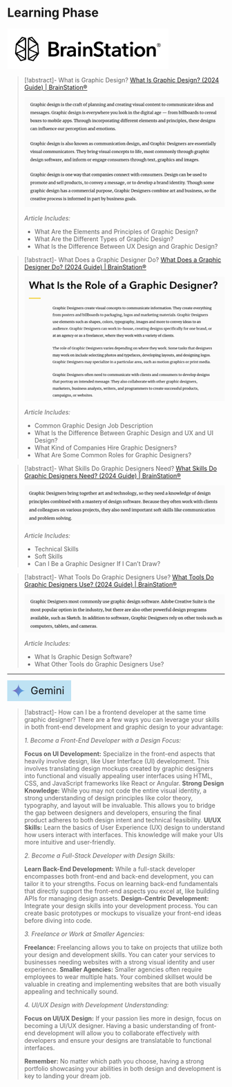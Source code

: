 # Learning Phase


![](../z-Attachments/Screenshot%202024-05-16%20at%204.04.54%20PM%202.png)

> [!abstract]- What is Graphic Design?
> [What Is Graphic Design? (2024 Guide) | BrainStation®](https://brainstation.io/career-guides/what-is-graphic-design)
> 
> ![](../z-Attachments/Screenshot%202024-05-16%20at%204.07.04%20PM.png)
> 
> *Article Includes:*
> - What Are the Elements and Principles of Graphic Design?
> - What Are the Different Types of Graphic Design?
> - What Is the Difference Between UX Design and Graphic Design?

> [!abstract]- What Does a Graphic Designer Do?
> [What Does a Graphic Designer Do? (2024 Guide) | BrainStation®](https://brainstation.io/career-guides/what-does-a-graphic-designer-do)
> 
> ![](../z-Attachments/Screenshot%202024-05-16%20at%204.14.08%20PM.png)
> 
> 
> *Article Includes:*
> - Common Graphic Design Job Description
> - What Is the Difference Between Graphic Design and UX and UI Design?
> - What Kind of Companies Hire Graphic Designers?
> - What Are Some Common Roles for Graphic Designers?

> [!abstract]- What Skills Do Graphic Designers Need?
> [What Skills Do Graphic Designers Need? (2024 Guide) | BrainStation®](https://brainstation.io/career-guides/what-skills-do-graphic-designers-need)
> 
> ![](../z-Attachments/Screenshot%202024-05-16%20at%204.19.08%20PM.png)
> 
> *Article Includes:*
> - Technical Skills
> - Soft Skills
> - Can I Be a Graphic Designer If I Can’t Draw?

> [!abstract]- What Tools Do Graphic Designers Use? 
> [What Tools Do Graphic Designers Use? (2024 Guide) | BrainStation®](https://brainstation.io/career-guides/what-tools-do-graphic-designers-use)
> 
> ![](../z-Attachments/Screenshot%202024-05-16%20at%204.21.06%20PM.png)
> 
> 
> *Article Includes:*
> - What Is Graphic Design Software?
> - What Other Tools do Graphic Designers Use?



----


![](../z-Attachments/Screenshot%202024-05-16%20at%207.27.52%20PM.png)

> [!abstract]- How can I be a frontend developer at the same time graphic designer?
> There are a few ways you can leverage your skills in both front-end development and graphic design to your advantage:
> 
> *1. Become a Front-End Developer with a Design Focus:*
> 
> **Focus on UI Development:** Specialize in the front-end aspects that heavily involve design, like User Interface (UI) development. This involves translating design mockups created by graphic designers into functional and visually appealing user interfaces using HTML, CSS, and JavaScript frameworks like React or Angular.
> **Strong Design Knowledge:** While you may not code the entire visual identity, a strong understanding of design principles like color theory, typography, and layout will be invaluable. This allows you to bridge the gap between designers and developers, ensuring the final product adheres to both design intent and technical feasibility.
> **UI/UX Skills:** Learn the basics of User Experience (UX) design to understand how users interact with interfaces. This knowledge will make your UIs more intuitive and user-friendly.
> 
> *2. Become a Full-Stack Developer with Design Skills:*
> 
> **Learn Back-End Development:** While a full-stack developer encompasses both front-end and back-end development, you can tailor it to your strengths. Focus on learning back-end fundamentals that directly support the front-end aspects you excel at, like building APIs for managing design assets.
> **Design-Centric Development:** Integrate your design skills into your development process. You can create basic prototypes or mockups to visualize your front-end ideas before diving into code.
> 
> *3. Freelance or Work at Smaller Agencies:*
> 
> **Freelance:** Freelancing allows you to take on projects that utilize both your design and development skills. You can cater your services to businesses needing websites with a strong visual identity and user experience.
> **Smaller Agencies:** Smaller agencies often require employees to wear multiple hats. Your combined skillset would be valuable in creating and implementing websites that are both visually appealing and technically sound.
> 
> *4. UI/UX Design with Development Understanding:*
> 
> **Focus on UI/UX Design:** If your passion lies more in design, focus on becoming a UI/UX designer. Having a basic understanding of front-end development will allow you to collaborate effectively with developers and ensure your designs are translatable to functional interfaces.
> 
> **Remember:** No matter which path you choose, having a strong portfolio showcasing your abilities in both design and development  is key to landing your dream job.


